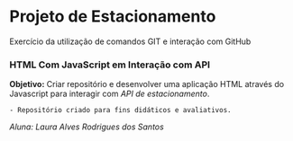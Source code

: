 Projeto de Estacionamento
==========================

Exercício da utilização de comandos GIT e interação com GitHub

### HTML Com JavaScript em Interação com API 

**Objetivo:** Criar repositório e desenvolver uma aplicação HTML através do Javascript para interagir com *API de estacionamento*.

    - Repositório criado para fins didáticos e avaliativos.

*Aluna: Laura Alves Rodrigues dos Santos*

